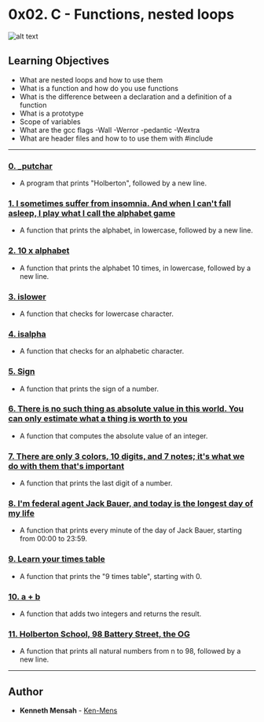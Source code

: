 # 0x02. C - Functions, nested loops

![alt text](https://i.ytimg.com/vi/TltZF8EGf2c/maxresdefault.jpg)

## Learning Objectives

* What are nested loops and how to use them
* What is a function and how do you use functions
* What is the difference between a declaration and a definition of a function
* What is a prototype
* Scope of variables
* What are the gcc flags -Wall -Werror -pedantic -Wextra
* What are header files and how to to use them with #include

---

### [0. _putchar](./0-holberton.c)
* A program that prints "Holberton", followed by a new line.


### [1. I sometimes suffer from insomnia. And when I can't fall asleep, I play what I call the alphabet game](./1-alphabet.c)
* A function that prints the alphabet, in lowercase, followed by a new line.


### [2. 10 x alphabet](./2-print_alphabet_x10.c)
* A function that prints the alphabet 10 times, in lowercase, followed by a new line.


### [3. islower](./3-islower.c)
* A function that checks for lowercase character.


### [4. isalpha](./4-isalpha.c)
* A function that checks for an alphabetic character.


### [5. Sign](./5-sign.c)
* A function that prints the sign of a number.


### [6. There is no such thing as absolute value in this world. You can only estimate what a thing is worth to you](./6-abs.c)
* A function that computes the absolute value of an integer.


### [7. There are only 3 colors, 10 digits, and 7 notes; it's what we do with them that's important](./7-print_last_digit.c)
* A function that prints the last digit of a number.


### [8. I'm federal agent Jack Bauer, and today is the longest day of my life](./8-24_hours.c)
* A function that prints every minute of the day of Jack Bauer, starting from 00:00 to 23:59.


### [9. Learn your times table](./9-times_table.c)
* A function that prints the "9 times table", starting with 0.


### [10. a + b](./10-add.c)
* A function that adds two integers and returns the result.


### [11. Holberton School, 98 Battery Street, the OG](./11-print_to_98.c)
* A function that prints all natural numbers from n to 98, followed by a new line.


---

## Author
* **Kenneth Mensah** - [Ken-Mens](https://github.com/Ken-Mens)
